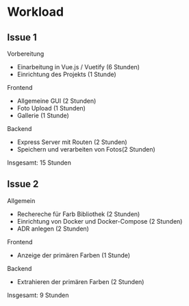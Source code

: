 # Workload


## Issue 1
Vorbereitung

* Einarbeitung in Vue.js / Vuetify (6 Stunden)
* Einrichtung des Projekts (1 Stunde)

Frontend
* Allgemeine GUI (2 Stunden)
* Foto Upload (1 Stunden)
* Gallerie (1 Stunde)

Backend
* Express Server mit Routen (2 Stunden)
* Speichern und verarbeiten von Fotos(2 Stunden)

Insgesamt: 15 Stunden

## Issue 2

Allgemein
* Rechereche für Farb Bibliothek (2 Stunden)
* Einrichtung von Docker und Docker-Compose (2 Stunden)
* ADR anlegen (2 Stunden)

Frontend
* Anzeige der primären Farben (1 Stunde)

Backend
* Extrahieren der primären Farben (2 Stunden)

Insgesamt: 9 Stunden
